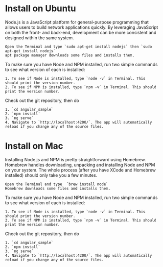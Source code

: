 # Install on Ubuntu
Node.js is a JavaScript platform for general-purpose programming that allows users to build network applications quickly. By leveraging JavaScript on both the front- and back-end, development can be more consistent and designed within the same system.

    Open the Terminal and type `sudo apt-get install nodejs` then `sudo apt-get install nodejs`
    apt package manager downloads some files and installs them.

To make sure you have Node and NPM installed, run two simple commands to see what version of each is installed:

    1. To see if Node is installed, type `node -v` in Terminal. This should print the version number.
    2. To see if NPM is installed, type `npm -v` in Terminal. This should print the version number.

Check out the git repository, then do

	1. `cd angular_sample` 
	2. `npm install`
	3. `ng serve`
	4. Navigate to `http://localhost:4200/`. The app will automatically reload if you change any of the source files.

# Install on Mac

Installing Node.js and NPM is pretty straightforward using Homebrew. Homebrew handles downloading, unpacking and installing Node and NPM on your system. The whole process (after you have XCode and Homebrew installed) should only take you a few minutes.

    Open the Terminal and type  `brew install node`
    Homebrew downloads some files and installs them.

To make sure you have Node and NPM installed, run two simple commands to see what version of each is installed:

    1. To see if Node is installed, type `node -v` in Terminal. This should print the version number.
    2. To see if NPM is installed, type `npm -v` in Terminal. This should print the version number.

Check out the git repository, then do

	1. `cd angular_sample` 
	2. `npm install`
	3. `ng serve`
	4. Navigate to `http://localhost:4200/`. The app will automatically reload if you change any of the source files.


